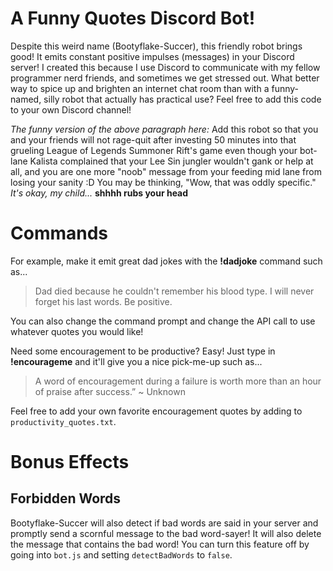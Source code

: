 # A Funny Quotes Discord Bot!
Despite this weird name (Bootyflake-Succer), this friendly robot brings good! It emits constant positive impulses (messages) in your Discord server! I created this because I use Discord to communicate with my fellow programmer nerd friends, and sometimes we get stressed out. What better way to spice up and brighten an internet chat room than with a funny-named, silly robot that actually has practical use? Feel free to add this code to your own Discord channel!

_The funny version of the above paragraph here:_
Add this robot so that you and your friends will not rage-quit after investing 50 minutes into that grueling League of Legends Summoner Rift's game even though your bot-lane Kalista complained that your Lee Sin jungler wouldn't gank or help at all, and you are one more "noob" message from your feeding mid lane from losing your sanity :D You may be thinking, "Wow, that was oddly specific." _It's okay, my child..._ **shhhh rubs your head**

# Commands
For example, make it emit great dad jokes with the **!dadjoke** command such as...
> Dad died because he couldn't remember his blood type. I will never forget his last words. Be positive.

You can also change the command prompt and change the API call to use whatever quotes you would like!

Need some encouragement to be productive? Easy! Just type in **!encourageme** and it'll give you a nice pick-me-up such as...
> A word of encouragement during a failure is worth more than an hour of praise after success.” ~ Unknown

Feel free to add your own favorite encouragement quotes by adding to ```productivity_quotes.txt```.

# Bonus Effects

## Forbidden Words
Bootyflake-Succer will also detect if bad words are said in your server and promptly send a scornful message to the bad word-sayer! It will also delete the message that contains the bad word! You can turn this feature off by going into ```bot.js``` and setting ```detectBadWords``` to ```false```.